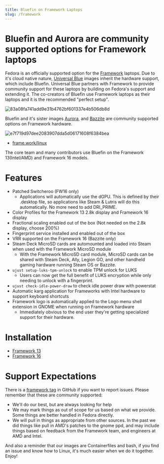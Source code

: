 ```yaml
---
title: Bluefin on Framework Laptops
slug: /framework
---
```


# Bluefin and Aurora are community supported options for Framework laptops

Fedora is an officially supported option for the [Framework](https://frame.work) laptops. Due to it's cloud native nature, [Universal Blue](https://universal-blue.org/) images inherit the hardware support, which include Bluefin. Universal Blue partners with Framework to provide community support for these laptops by building on Fedora's support and extending it. The co-creators of Bluefin use Framework laptops as their laptops and it is the recommended "perfect setup".

![83a08fa741add9e31b4762bf601337e4b506db8d](https://github.com/user-attachments/assets/3dd48f0f-f839-47ca-96f3-8e230e11e47e)

Bluefin and it's sister images [Aurora](https://getaurora.dev), and [Bazzite](https://bazzite.gg) are community supported options on Framework hardware.

![e7f719d97dee2083907dda5d06171608f6384bea](https://github.com/user-attachments/assets/3091108c-3228-400c-883d-16d6b734b47d)

- [frame.work/linux](https://frame.work/linux)

The core team and many contributors use Bluefin on the Framework 13(Intel/AMD) and Framework 16 models.

# Features

- Patched Switcheroo (FW16 only)
  - Applications will automatically use the dGPU. This is defined by their .desktop file, so applications like Steam & Lutris will do this automatically. No more need to add DRI_PRIME.
- Color Profiles for the Framework 13 2.8k display and Framework 16 display
- Fractional scaling enabled out of the box (Not needed on the 2.8k display, choose 200%)
- Fingerprint service installed and enabled out of the box
- VRR supported on the Framework 16 (Bazzite only)
- Steam Deck MicroSD cards are automounted and loaded into Steam when used with the Framework MicroSD module
  - With the Framework MicroSD card module, MicroSD cards can be shared with Steam Deck, Ally, Legion GO, and other handheld gaming hardware running Steam OS or Bazzite.
- `ujust setup-luks-tpm-unlock` to enable TPM unlock for LUKS
  - Users can now get the full benefit of LUKS encryption while only needing to unlock with a fingerprint.
- `ujust check-idle-power-draw` to check idle power draw with powerstat
- Automatic karg application for Frameworks with Intel hardware to support keyboard shortcuts
- Framework logo is automatically applied to the Logo menu shell extension in GNOME when running on Framework hardware
  - Immediately obvious to the end user they're getting specialized support for their hardware.

# Installation

- [Framework 13](/framework-13)
- [Framework 16](/framework-16)

# Support Expectations

There is a [framework tag](https://github.com/ublue-os/bluefin/issues?q=is%3Aissue+is%3Aopen+label%3Aframework) in GitHub if you want to report issues. Please remember that these are community supported:

- We'll do our best, but are always looking for help
- We may mark things as out of scope for us based on what we provide. Some things are better handled in Fedora directly.
- We will pull in things as appropriate from other sources. In the past we did things like pull in AMD's patches to the gnome ppd, and may include things based on feedback from the Framework team, and engineers at AMD and Intel.

And also a reminder that our images are Containerfiles and bash, if you find an issue and know how to Linux, it's much easier when we do it together. Enjoy!
